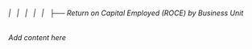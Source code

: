 ###### |   |   |   |   |   ├── Return on Capital Employed (ROCE) by Business Unit

*Add content here*